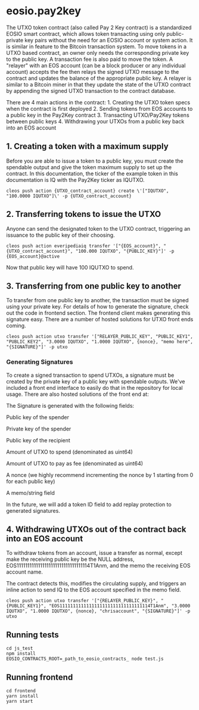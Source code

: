 # eosio.pay2key

The UTXO token contract (also called Pay 2 Key contract) is a standardized EOSIO smart contract, which allows token transacting using only public-private key pairs without the need for an EOSIO account or system action. It is similar in feature to the Bitcoin transaction system. To move tokens in a UTXO based contract, an owner only needs the corresponding private key to the public key. A transaction fee is also paid to move the token. A "relayer" with an EOS account (can be a block producer or any individual account) accepts the fee then relays the signed UTXO message to the contract and updates the balance of the appropriate public key. A relayer is similar to a Bitcoin miner in that they update the state of the UTXO contract by appending the signed UTXO transaction to the contract database.   

There are 4 main actions in the contract: 1. Creating the UTXO token specs when the contract is first deployed 2. Sending tokens from EOS accounts to a public key in the Pay2Key contract 3. Transacting UTXO/Pay2Key tokens between public keys 4. Withdrawing your UTXOs from a public key back into an EOS account  

## 1. Creating a token with a maximum supply

Before you are able to issue a token to a public key, you must create the spendable output and give the token maximum supply to set up the contract. In this documentation, the ticker of the example token in this documentation is IQ with the Pay2Key ticker as IQUTXO. 

```
cleos push action {UTXO_contract_account} create \'["IQUTXO", "100.0000 IQUTXO"]\' -p {UTXO_contract_account}
```

## 2. Transferring tokens to issue the UTXO

Anyone can send the designated token to the UTXO contract, triggering an issuance to the public key of their choosing.
```
cleos push action everipediaiq transfer '["{EOS_account}", "{UTXO_contract_account}", "100.000 IQUTXO", "{PUBLIC_KEY}"]' -p {EOS_account}@active
```
Now that public key will have 100 IQUTXO to spend.

## 3. Transferring from one public key to another

To transfer from one public key to another, the transaction must be signed using your private key. For details of how to generate the signature, check out the code in frontend section. The frontend client makes generating this signature easy. There are a number of hosted solutions for UTXO front ends coming. 

```
cleos push action utxo transfer '["RELAYER_PUBLIC_KEY", "PUBLIC_KEY1", "PUBLIC_KEY2", "3.0000 IQUTXO", "1.0000 IQUTXO", {nonce}, "memo here", "{SIGNATURE}"]' -p utxo
```

### Generating Signatures 
To create a signed transaction to spend UTXOs, a signature must be created by the private key of a public key with spendable outputs. We've included a front end interface to easily do that in the repository for local usage. There are also hosted solutions of the front end at: 


The Signature is generated with the following fields:

Public key of the spender

Private key of the spender

Public key of the recipient  

Amount of UTXO to spend (denominated as uint64)

Amount of UTXO to pay as fee (denominated as uint64)

A nonce (we highly recommend incrementing the nonce by 1 starting from 0 for each public key) 

A memo/string field

In the future, we will add a token ID field to add replay protection to generated signatures. 

## 4. Withdrawing UTXOs out of the contract back into an EOS account

To withdraw tokens from an account, issue a transfer as normal, except make the receiving public key be the NULL address, EOS1111111111111111111111111111111114T1Anm, and the memo the receiving EOS account name.

The contract detects this, modifies the circulating supply, and triggers an inline action to send IQ to the EOS account specified in the memo field.

```
cleos push action utxo transfer '["{RELAYER_PUBLIC_KEY}", "{PUBLIC_KEY1}", "EOS1111111111111111111111111111111114T1Anm", "3.0000 IQUTXO", "1.0000 IQUTXO", {nonce}, "chrisaccount", "{SIGNATURE}"]' -p utxo
```



## Running tests
```
cd js_test
npm install
EOSIO_CONTRACTS_ROOT=_path_to_eosio_contracts_ node test.js
```

## Running frontend
```
cd frontend
yarn install
yarn start
```
